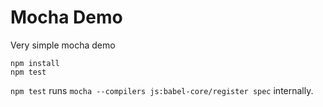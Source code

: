 Mocha Demo
==========

Very simple mocha demo

```
npm install
npm test
```

`npm test` runs `mocha --compilers js:babel-core/register spec` internally.